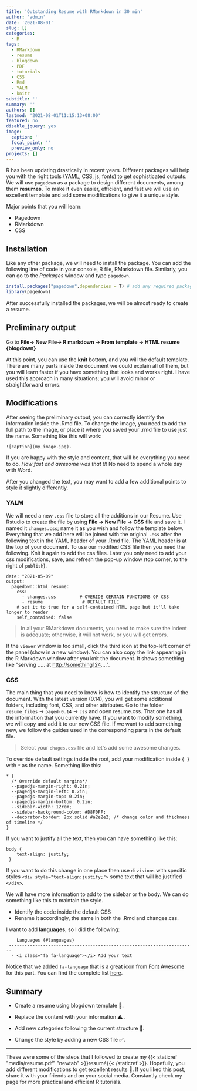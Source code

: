 ```yaml
---
title: 'Outstanding Resume with RMarkdown in 30 min'
author: 'admin'
date: '2021-08-01'
slug: []
categories:
  - R
tags:
  - RMarkdown
  - resume
  - blogdown
  - PDF
  - tutorials
  - CSS
  - Rmd
  - YALM
  - knitr
subtitle: ''
summary: ''
authors: []
lastmod: '2021-08-01T11:15:13+08:00'
featured: no
disable_jquery: yes
image:
  caption: ''
  focal_point: ''
  preview_only: no
projects: []
---
```


R has been updating drastically in recent years. Different packages will help you with the right tools (YAML, CSS, js, fonts) to get sophisticated outputs. We will use `pagedown` as a package to design different documents, among them **resumes**. To make it even easier, efficient, and fast we will use an excellent template and add some modifications to give it a unique style.

Major points that you will learn:

-   Pagedown
-   RMarkdown
-   CSS

## Installation

Like any other package, we will need to install the package. You can add the following line of code in your console, R file, RMarkdown file. Similarly, you can go to the *Packages* window and type `pagedown`.


```r
install.packages("pagedown",dependencies = T) # add any required package
library(pagedown)
```

After successfully installed the packages, we will be almost ready to create a resume.

## Preliminary output

Go to **File-\> New File-\> R markdown -\> From template -\> HTML resume {blogdown}**

At this point, you can use the **knit** bottom, and you will the default template. There are many parts inside the document we could explain all of them, but you will learn faster if you have something that looks and works right. I have used this approach in many situations; you will avoid minor or straightforward errors.

## Modifications

After seeing the preliminary output, you can correctly identify the information inside the .Rmd file. To change the image, you need to add the full path to the image, or place it where you saved your .rmd file to use just the name. Something like this will work:

    ![caption](my_image.jpg).

If you are happy with the style and content, that will be everything you need to do. *How fast and awesome was that !!!* No need to spend a whole day with Word.

After you changed the text, you may want to add a few additional points to style it slightly differently.

### YALM

We will need a new `.css` file to store all the additions in our Resume. Use Rstudio to create the file by using **File -\> New File -\> CSS** file and save it. I named it `changes.css`; name it as you wish and follow the template below. Everything that we add here will be joined with the original `.css` after the following text in the YAML header of your .Rmd file. The YAML header is at the top of your document. To use our modified CSS file then you need the following. Knit it again to add the css files. Later you only need to add your css modifications, save, and refresh the pop-up window (top corner, to the right of `publish`).

    date: "2021-05-09"
    output:
      pagedown::html_resume:
        css:
          - changes.css         # OVERIDE CERTAIN FUNCTIONS OF CSS
          - resume               # DEFAULT FILE
        # set it to true for a self-contained HTML page but it'll take longer to render
        self_contained: false

> In all your RMarkdown documents, you need to make sure the indent is adequate; otherwise, it will not work, or you will get errors.

If the `viewer` window is too small, click the third icon at the top-left corner of the panel (show in a new window). You can also copy the link appearing in the R Markdown window after you knit the document. It shows something like "serving ..... at <http://something124>....".

### CSS

The main thing that you need to know is how to identify the structure of the document. With the latest version (0.14), you will get some additional folders, including font, CSS, and other attributes. Go to the folder `resume_files` -\> `paged-0.14` -\> `css` and open resume.css. That one has all the information that you currently have. If you want to modify something, we will copy and add it to our new CSS file. If we want to add something new, we follow the guides used in the corresponding parts in the default file.

> Select your `chages.css` file and let's add some awesome changes.

To override default settings inside the root, add your modification inside `{ }` with `*` as the name. Something like this:

    * {
      /* Override default margins*/
      --pagedjs-margin-right: 0.2in;
      --pagedjs-margin-left: 0.2in;
      --pagedjs-margin-top: 0.2in;
      --pagedjs-margin-bottom: 0.2in;
      --sidebar-width: 12rem;
      --sidebar-background-color: #D8F0FF;
      --decorator-border: 2px solid #a2e2e2; /* change color and thickness of timeline */
    }

If you want to justify all the text, then you can have something like this:

    body {
        text-align: justify;
     }

If you want to do this change in one place then use `divisions` with specific styles `<div style="text-align:justify;">` some text that will be justified `</div>`.

We will have more information to add to the sidebar or the body. We can do something like this to maintain the style.

-   Identify the code inside the default CSS
-   Rename it accordingly, the same in both the .Rmd and changes.css.

I want to add **languages**, so I did the following:

        Languages {#languages}
     -----------------------------------------------------------------------
      - <i class="fa fa-language"></i> Add your text


Notice that we added `fa-language` that is a great icon <i class="fa fa-language"></i> from [Font Awesome](https://fontawesome.com/) for this part. You can find the complete list [here](https://fontawesome.com/icons?d=gallery&p=2).

## Summary

* Create a resume using blogdown template 🔗.

* Replace the content with your information ⚠	.

* Add new categories following the current structure 💬.

* Change the style by adding a new CSS file ✅.

***

These were some of the steps that I followed to create my {{< staticref "media/resume.pdf" "newtab" >}}resumé{{< /staticref >}}. Hopefully, you add different modifications to get excellent results 🏅. If you liked this post, share it with your friends and on your social media. Constantly check my page for more practical and efficient R tutorials.
